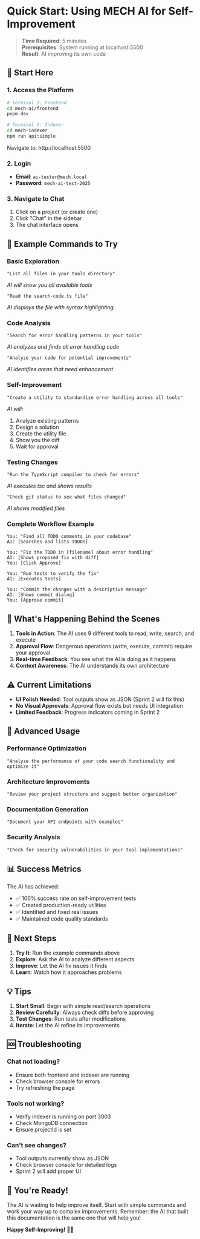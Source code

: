 # Quick Start: Using MECH AI for Self-Improvement

> **Time Required**: 5 minutes  
> **Prerequisites**: System running at localhost:5500  
> **Result**: AI improving its own code

## 🚀 Start Here

### 1. Access the Platform
```bash
# Terminal 1: Frontend
cd mech-ai/frontend
pnpm dev

# Terminal 2: Indexer
cd mech-indexer
npm run api:simple
```

Navigate to: http://localhost:5500

### 2. Login
- **Email**: `ai-tester@mech.local`
- **Password**: `mech-ai-test-2025`

### 3. Navigate to Chat
1. Click on a project (or create one)
2. Click "Chat" in the sidebar
3. The chat interface opens

## 💬 Example Commands to Try

### Basic Exploration
```
"List all files in your tools directory"
```
*AI will show you all available tools*

```
"Read the search-code.ts file"
```
*AI displays the file with syntax highlighting*

### Code Analysis
```
"Search for error handling patterns in your tools"
```
*AI analyzes and finds all error handling code*

```
"Analyze your code for potential improvements"
```
*AI identifies areas that need enhancement*

### Self-Improvement
```
"Create a utility to standardize error handling across all tools"
```
*AI will:*
1. Analyze existing patterns
2. Design a solution
3. Create the utility file
4. Show you the diff
5. Wait for approval

### Testing Changes
```
"Run the TypeScript compiler to check for errors"
```
*AI executes tsc and shows results*

```
"Check git status to see what files changed"
```
*AI shows modified files*

### Complete Workflow Example
```
You: "Find all TODO comments in your codebase"
AI: [Searches and lists TODOs]

You: "Fix the TODO in [filename] about error handling"
AI: [Shows proposed fix with diff]
You: [Click Approve]

You: "Run tests to verify the fix"
AI: [Executes tests]

You: "Commit the changes with a descriptive message"
AI: [Shows commit dialog]
You: [Approve commit]
```

## 🎯 What's Happening Behind the Scenes

1. **Tools in Action**: The AI uses 9 different tools to read, write, search, and execute
2. **Approval Flow**: Dangerous operations (write, execute, commit) require your approval
3. **Real-time Feedback**: You see what the AI is doing as it happens
4. **Context Awareness**: The AI understands its own architecture

## ⚠️ Current Limitations

- **UI Polish Needed**: Tool outputs show as JSON (Sprint 2 will fix this)
- **No Visual Approvals**: Approval flow exists but needs UI integration
- **Limited Feedback**: Progress indicators coming in Sprint 2

## 🔧 Advanced Usage

### Performance Optimization
```
"Analyze the performance of your code search functionality and optimize it"
```

### Architecture Improvements
```
"Review your project structure and suggest better organization"
```

### Documentation Generation
```
"Document your API endpoints with examples"
```

### Security Analysis
```
"Check for security vulnerabilities in your tool implementations"
```

## 📊 Success Metrics

The AI has achieved:
- ✅ 100% success rate on self-improvement tests
- ✅ Created production-ready utilities
- ✅ Identified and fixed real issues
- ✅ Maintained code quality standards

## 🚦 Next Steps

1. **Try It**: Run the example commands above
2. **Explore**: Ask the AI to analyze different aspects
3. **Improve**: Let the AI fix issues it finds
4. **Learn**: Watch how it approaches problems

## 💡 Tips

1. **Start Small**: Begin with simple read/search operations
2. **Review Carefully**: Always check diffs before approving
3. **Test Changes**: Run tests after modifications
4. **Iterate**: Let the AI refine its improvements

## 🆘 Troubleshooting

### Chat not loading?
- Ensure both frontend and indexer are running
- Check browser console for errors
- Try refreshing the page

### Tools not working?
- Verify indexer is running on port 3003
- Check MongoDB connection
- Ensure projectId is set

### Can't see changes?
- Tool outputs currently show as JSON
- Check browser console for detailed logs
- Sprint 2 will add proper UI

## 🎉 You're Ready!

The AI is waiting to help improve itself. Start with simple commands and work your way up to complex improvements. Remember: the AI that built this documentation is the same one that will help you!

**Happy Self-Improving!** 🤖✨